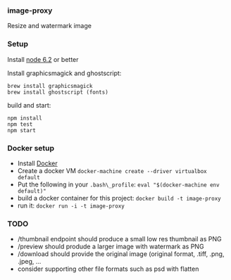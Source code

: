 ### image-proxy

Resize and watermark image

### Setup

Install [node 6.2](https://nodejs.org/en/download/current/') or better

Install graphicsmagick and ghostscript:
``` 
brew install graphicsmagick
brew install ghostscript (fonts)
```

build and start:
```
npm install
npm test
npm start
```

### Docker setup

* Install [Docker](https://www.docker.com/products/docker-toolbox)
* Create a docker VM `docker-machine create --driver virtualbox default`
* Put the following in your `.bash\_profile`: `eval "$(docker-machine env default)"`
* build a docker container for this project: `docker build -t image-proxy`
* run it: `docker run -i -t image-proxy`

### TODO

* /thumbnail endpoint should produce a small low res thumbnail as PNG 
* /preview should produde a larger image with watermark as PNG
* /download should provide the original image (original format, .tiff, .png, .jpeg, ...
* consider supporting other file formats such as psd with flatten
